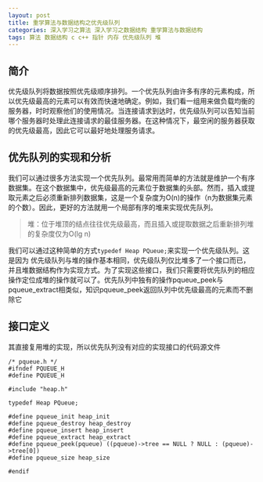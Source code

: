 ```yaml
---
layout: post
title: 重学算法与数据结构之优先级队列
categories: 深入学习之算法 深入学习之数据结构 重学算法与数据结构
tags: 算法 数据结构 c c++ 指针 内存 优先级队列 堆
---
```


## 简介

优先级队列将数据按照优先级顺序排列。一个优先队列由许多有序的元素构成，所以优先级最高的元素可以有效而快速地确定。例如，我们看一组用来做负载均衡的服务器，时时观察他们的使用情况。当连接请求到达时，优先级队列可以告知当前哪个服务器时处理此连接请求的最佳服务器。在这种情况下，最空闲的服务器获取的优先级最高，因此它可以最好地处理服务请求。

## 优先队列的实现和分析

我们可以通过很多方法实现一个优先队列。最常用而简单的方法就是维护一个有序数据集。在这个数据集中，优先级最高的元素位于数据集的头部。然而，插入或提取元素之后必须重新排列数据集，这是一个复杂度为O(n)的操作（n为数据集元素的个数）。因此，更好的方法就用一个局部有序的堆来实现优先队列。

>堆：位于堆顶的结点往往优先级最高，而且插入或提取数据之后重新排列堆的复杂度仅为O(lg n)

我们可以通过这种简单的方式`typedef Heap PQueue;`来实现一个优先级队列。这是因为 优先级队列与堆的操作基本相同，优先级队列仅比堆多了一个接口而已，并且堆数据结构作为实现方式。为了实现这些接口，我们只需要将优先队列的相应操作定位成堆的操作就可以了。优先队列中独有的操作pqueue_peek与pqueue_extract相类似，知识pqueue_peek返回队列中优先级最高的元素而不删除它

## 接口定义

其直接复用堆的实现，所以优先队列没有对应的实现接口的代码源文件

```
/* pqueue.h */
#ifndef PQUEUE_H
#define PQUEUE_H

#include "heap.h"

typedef Heap PQueue;

#define pqueue_init heap_init
#define pqueue_destroy heap_destroy
#define pqueue_insert heap_insert
#define pqueue_extract heap_extract
#define pqueue_peek(pqueue) ((pqueue)->tree == NULL ? NULL : (pqueue)->tree[0])
#define pqueue_size heap_size

#endif
```
